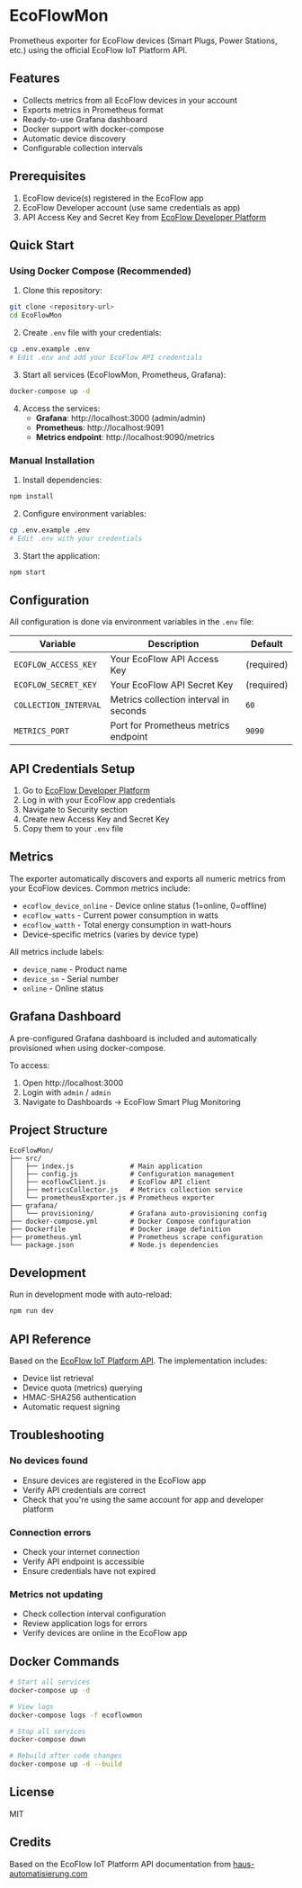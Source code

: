 # EcoFlowMon

Prometheus exporter for EcoFlow devices (Smart Plugs, Power Stations, etc.) using the official EcoFlow IoT Platform API.

## Features

- Collects metrics from all EcoFlow devices in your account
- Exports metrics in Prometheus format
- Ready-to-use Grafana dashboard
- Docker support with docker-compose
- Automatic device discovery
- Configurable collection intervals

## Prerequisites

1. EcoFlow device(s) registered in the EcoFlow app
2. EcoFlow Developer account (use same credentials as app)
3. API Access Key and Secret Key from [EcoFlow Developer Platform](https://developer-eu.ecoflow.com/us/security)

## Quick Start

### Using Docker Compose (Recommended)

1. Clone this repository:
```bash
git clone <repository-url>
cd EcoFlowMon
```

2. Create `.env` file with your credentials:
```bash
cp .env.example .env
# Edit .env and add your EcoFlow API credentials
```

3. Start all services (EcoFlowMon, Prometheus, Grafana):
```bash
docker-compose up -d
```

4. Access the services:
   - **Grafana**: http://localhost:3000 (admin/admin)
   - **Prometheus**: http://localhost:9091
   - **Metrics endpoint**: http://localhost:9090/metrics

### Manual Installation

1. Install dependencies:
```bash
npm install
```

2. Configure environment variables:
```bash
cp .env.example .env
# Edit .env with your credentials
```

3. Start the application:
```bash
npm start
```

## Configuration

All configuration is done via environment variables in the `.env` file:

| Variable | Description | Default |
|----------|-------------|---------|
| `ECOFLOW_ACCESS_KEY` | Your EcoFlow API Access Key | (required) |
| `ECOFLOW_SECRET_KEY` | Your EcoFlow API Secret Key | (required) |
| `COLLECTION_INTERVAL` | Metrics collection interval in seconds | `60` |
| `METRICS_PORT` | Port for Prometheus metrics endpoint | `9090` |

## API Credentials Setup

1. Go to [EcoFlow Developer Platform](https://developer-eu.ecoflow.com/)
2. Log in with your EcoFlow app credentials
3. Navigate to Security section
4. Create new Access Key and Secret Key
5. Copy them to your `.env` file

## Metrics

The exporter automatically discovers and exports all numeric metrics from your EcoFlow devices. Common metrics include:

- `ecoflow_device_online` - Device online status (1=online, 0=offline)
- `ecoflow_watts` - Current power consumption in watts
- `ecoflow_watth` - Total energy consumption in watt-hours
- Device-specific metrics (varies by device type)

All metrics include labels:
- `device_name` - Product name
- `device_sn` - Serial number
- `online` - Online status

## Grafana Dashboard

A pre-configured Grafana dashboard is included and automatically provisioned when using docker-compose.

To access:
1. Open http://localhost:3000
2. Login with `admin` / `admin`
3. Navigate to Dashboards → EcoFlow Smart Plug Monitoring

## Project Structure

```
EcoFlowMon/
├── src/
│   ├── index.js              # Main application
│   ├── config.js             # Configuration management
│   ├── ecoflowClient.js      # EcoFlow API client
│   ├── metricsCollector.js   # Metrics collection service
│   └── prometheusExporter.js # Prometheus exporter
├── grafana/
│   └── provisioning/         # Grafana auto-provisioning config
├── docker-compose.yml        # Docker Compose configuration
├── Dockerfile                # Docker image definition
├── prometheus.yml            # Prometheus scrape configuration
└── package.json              # Node.js dependencies
```

## Development

Run in development mode with auto-reload:
```bash
npm run dev
```

## API Reference

Based on the [EcoFlow IoT Platform API](https://developer-eu.ecoflow.com/). The implementation includes:

- Device list retrieval
- Device quota (metrics) querying
- HMAC-SHA256 authentication
- Automatic request signing

## Troubleshooting

### No devices found
- Ensure devices are registered in the EcoFlow app
- Verify API credentials are correct
- Check that you're using the same account for app and developer platform

### Connection errors
- Check your internet connection
- Verify API endpoint is accessible
- Ensure credentials have not expired

### Metrics not updating
- Check collection interval configuration
- Review application logs for errors
- Verify devices are online in the EcoFlow app

## Docker Commands

```bash
# Start all services
docker-compose up -d

# View logs
docker-compose logs -f ecoflowmon

# Stop all services
docker-compose down

# Rebuild after code changes
docker-compose up -d --build
```

## License

MIT

## Credits

Based on the EcoFlow IoT Platform API documentation from [haus-automatisierung.com](https://haus-automatisierung.com/hardware/2024/11/06/ecoflow-iot-api.html)